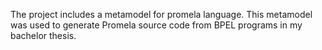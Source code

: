 The project includes a metamodel for promela language. This metamodel was used to generate Promela source code from BPEL programs in my bachelor thesis.